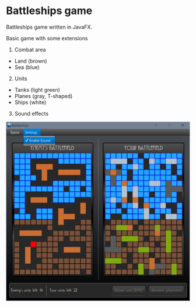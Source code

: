 # Battleships game
Battleships game written in JavaFX.

Basic game with some extensions
1. Combat area
* Land (brown)
* Sea  (blue)
2. Units
* Tanks (light green)
* Planes (gray, T-shaped)
* Ships (white)
3. Sound effects

![GitHub Logo](/img/screenshot.png)

